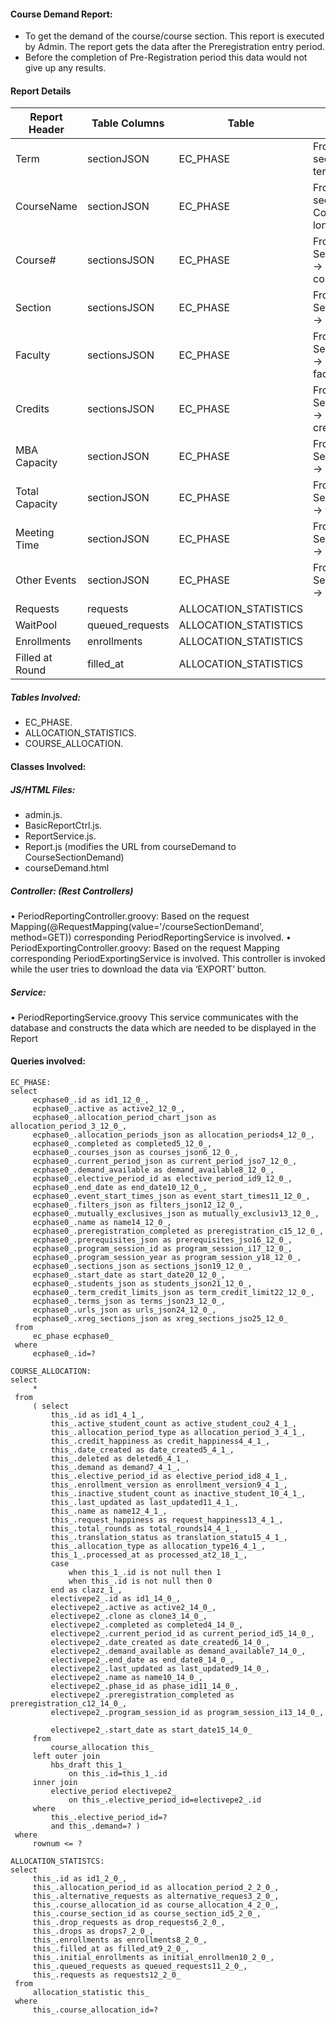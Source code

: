 #### Course Demand Report:
-	To get the demand of the course/course section. This report is executed by Admin. The report gets the data after the Preregistration entry period.
-	Before the completion of Pre-Registration period this data would not give up any results.

#### Report Details

|Report Header|Table Columns| Table |Comments|
|--------------------- |--------------------- |-----------------|-------|
|Term|sectionJSON|EC_PHASE|From sectionJSON -> term -> name
|CourseName|sectionJSON|EC_PHASE|From sectionJSON -> Course -> longName
|Course#|sectionsJSON|EC_PHASE| From SectionsJSON -> Course -> courseNumber
|Section|sectionsJSON|EC_PHASE|From SectionsJSON -> name
|Faculty|sectionsJSON|EC_PHASE|From SectionsJSON -> facultyMembers
|Credits|sectionsJSON|EC_PHASE|From SectionsJSON -> Course -> credits
|MBA Capacity|sectionJSON|EC_PHASE|From SectionsJSON -> mbaCapacity
|Total Capacity|sectionJSON|EC_PHASE|From SectionsJSON -> totalCapacity
|Meeting Time|sectionJSON|EC_PHASE|From SectionsJSON -> primaryEvent
|Other Events|sectionJSON|EC_PHASE|From SectionsJSON -> otherEvents
|Requests|requests|ALLOCATION_STATISTICS
|WaitPool|queued_requests|ALLOCATION_STATISTICS
|Enrollments|enrollments|ALLOCATION_STATISTICS
|Filled at Round|filled_at|ALLOCATION_STATISTICS

#####  Tables Involved:
-	EC_PHASE.
-	ALLOCATION_STATISTICS.
-	COURSE_ALLOCATION.

#### Classes Involved:
##### JS/HTML Files:
-	admin.js.
-	BasicReportCtrl.js.
-	ReportService.js.
-	Report.js (modifies the URL from courseDemand to CourseSectionDemand)
-	courseDemand.html

#####  Controller: (Rest Controllers)
•	PeriodReportingController.groovy:
      Based on the request Mapping(@RequestMapping(value='/courseSectionDemand', method=GET)) corresponding PeriodReportingService is involved.
•	PeriodExportingController.groovy:
      Based on the request Mapping corresponding PeriodExportingService is involved. This controller is invoked while the user tries to download the data via ‘EXPORT’ button.

#####  Service:
•	PeriodReportingService.groovy
This service communicates with the database and constructs the data which are needed to be displayed in the Report

#### Queries involved:
```
EC_PHASE:
select
     ecphase0_.id as id1_12_0_,
     ecphase0_.active as active2_12_0_,
     ecphase0_.allocation_period_chart_json as allocation_period_3_12_0_,
     ecphase0_.allocation_periods_json as allocation_periods4_12_0_,
     ecphase0_.completed as completed5_12_0_,
     ecphase0_.courses_json as courses_json6_12_0_,
     ecphase0_.current_period_json as current_period_jso7_12_0_,
     ecphase0_.demand_available as demand_available8_12_0_,
     ecphase0_.elective_period_id as elective_period_id9_12_0_,
     ecphase0_.end_date as end_date10_12_0_,
     ecphase0_.event_start_times_json as event_start_times11_12_0_,
     ecphase0_.filters_json as filters_json12_12_0_,
     ecphase0_.mutually_exclusives_json as mutually_exclusiv13_12_0_,
     ecphase0_.name as name14_12_0_,
     ecphase0_.preregistration_completed as preregistration_c15_12_0_,
     ecphase0_.prerequisites_json as prerequisites_jso16_12_0_,
     ecphase0_.program_session_id as program_session_i17_12_0_,
     ecphase0_.program_session_year as program_session_y18_12_0_,
     ecphase0_.sections_json as sections_json19_12_0_,
     ecphase0_.start_date as start_date20_12_0_,
     ecphase0_.students_json as students_json21_12_0_,
     ecphase0_.term_credit_limits_json as term_credit_limit22_12_0_,
     ecphase0_.terms_json as terms_json23_12_0_,
     ecphase0_.urls_json as urls_json24_12_0_,
     ecphase0_.xreg_sections_json as xreg_sections_jso25_12_0_
 from
     ec_phase ecphase0_
 where
     ecphase0_.id=?
```
```
COURSE_ALLOCATION:
select
     *
 from
     ( select
         this_.id as id1_4_1_,
         this_.active_student_count as active_student_cou2_4_1_,
         this_.allocation_period_type as allocation_period_3_4_1_,
         this_.credit_happiness as credit_happiness4_4_1_,
         this_.date_created as date_created5_4_1_,
         this_.deleted as deleted6_4_1_,
         this_.demand as demand7_4_1_,
         this_.elective_period_id as elective_period_id8_4_1_,
         this_.enrollment_version as enrollment_version9_4_1_,
         this_.inactive_student_count as inactive_student_10_4_1_,
         this_.last_updated as last_updated11_4_1_,
         this_.name as name12_4_1_,
         this_.request_happiness as request_happiness13_4_1_,
         this_.total_rounds as total_rounds14_4_1_,
         this_.translation_status as translation_statu15_4_1_,
         this_.allocation_type as allocation_type16_4_1_,
         this_1_.processed_at as processed_at2_18_1_,
         case
             when this_1_.id is not null then 1
             when this_.id is not null then 0
         end as clazz_1_,
         electivepe2_.id as id1_14_0_,
         electivepe2_.active as active2_14_0_,
         electivepe2_.clone as clone3_14_0_,
         electivepe2_.completed as completed4_14_0_,
         electivepe2_.current_period_id as current_period_id5_14_0_,
         electivepe2_.date_created as date_created6_14_0_,
         electivepe2_.demand_available as demand_available7_14_0_,
         electivepe2_.end_date as end_date8_14_0_,
         electivepe2_.last_updated as last_updated9_14_0_,
         electivepe2_.name as name10_14_0_,
         electivepe2_.phase_id as phase_id11_14_0_,
         electivepe2_.preregistration_completed as preregistration_c12_14_0_,
         electivepe2_.program_session_id as program_session_i13_14_0_,

         electivepe2_.start_date as start_date15_14_0_
     from
         course_allocation this_
     left outer join
         hbs_draft this_1_
             on this_.id=this_1_.id
     inner join
         elective_period electivepe2_
             on this_.elective_period_id=electivepe2_.id
     where
         this_.elective_period_id=?
         and this_.demand=? )
 where
     rownum <= ?
```
```
ALLOCATION_STATISTCS:
select
     this_.id as id1_2_0_,
     this_.allocation_period_id as allocation_period_2_2_0_,
     this_.alternative_requests as alternative_reques3_2_0_,
     this_.course_allocation_id as course_allocation_4_2_0_,
     this_.course_section_id as course_section_id5_2_0_,
     this_.drop_requests as drop_requests6_2_0_,
     this_.drops as drops7_2_0_,
     this_.enrollments as enrollments8_2_0_,
     this_.filled_at as filled_at9_2_0_,
     this_.initial_enrollments as initial_enrollmen10_2_0_,
     this_.queued_requests as queued_requests11_2_0_,
     this_.requests as requests12_2_0_
 from
     allocation_statistic this_
 where
     this_.course_allocation_id=?

```
